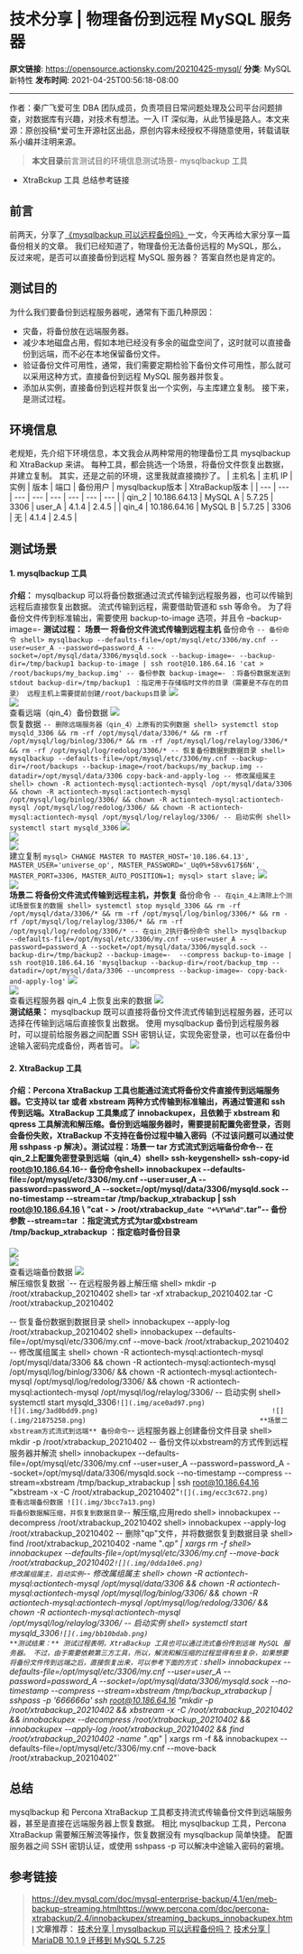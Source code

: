 # 技术分享 | 物理备份到远程 MySQL 服务器

**原文链接**: https://opensource.actionsky.com/20210425-mysql/
**分类**: MySQL 新特性
**发布时间**: 2021-04-25T00:56:18-08:00

---

作者：秦广飞爱可生 DBA 团队成员，负责项目日常问题处理及公司平台问题排查，对数据库有兴趣，对技术有想法。一入 IT 深似海，从此节操是路人。本文来源：原创投稿*爱可生开源社区出品，原创内容未经授权不得随意使用，转载请联系小编并注明来源。
> **本文目录**前言测试目的环境信息测试场景- mysqlbackup 工具
- XtraBckup 工具
总结参考链接
## 前言
前两天，分享了[《mysqlbackup 可以远程备份吗》](https://opensource.actionsky.com/20210423-mysql/)一文，今天再给大家分享一篇备份相关的文章。
我们已经知道了，物理备份无法备份远程的 MySQL，那么，反过来呢，是否可以直接备份到远程 MySQL 服务器？
答案自然也是肯定的。
## 测试目的
为什么我们要备份到远程服务器呢，通常有下面几种原因：
- 灾备，将备份放在远端服务器。
- 减少本地磁盘占用，假如本地已经没有多余的磁盘空间了，这时就可以直接备份到远端，而不必在本地保留备份文件。
- 验证备份文件可用性，通常，我们需要定期检验下备份文件可用性，那么就可以采用这种方式，直接备份到远程 MySQL 服务器并恢复。
- 添加从实例，直接备份到远程并恢复出一个实例，与主库建立复制。
接下来，是测试过程。
## 环境信息
老规矩，先介绍下环境信息，本文我会从两种常用的物理备份工具 mysqlbackup 和 XtraBackup 来讲。
每种工具，都会挑选一个场景，将备份文件恢复出数据，并建立复制。
其实，还是之前的环境，这里我就直接摘抄了。
| 主机名 | 主机 IP | 实例 | 版本 | 端口 | 备份用户 | mysqlbackup版本 | XtraBackup版本 |
| --- | --- | --- | --- | --- | --- | --- | --- |
| qin_2 | 10.186.64.13 | MySQL A | 5.7.25 | 3306 | user_A | 4.1.4 | 2.4.5 |
| qin_4 | 10.186.64.16 | MySQL B | 5.7.25 | 3306 | 无 | 4.1.4 | 2.4.5 |
## 测试场景
#### 1. mysqlbackup 工具
**介绍：**
mysqlbackup 可以将备份数据通过流式传输到远程服务器，也可以传输到远程后直接恢复出数据。
流式传输到远程，需要借助管道和 ssh 等命令。
为了将备份文件传到标准输出，需要使用 backup-to-image 选项，并且令 &#8211;backup-image=-
**测试过程：**
**场景一 将备份文件流式传输到远程主机**
备份命令
`-- 备份命令
shell> mysqlbackup --defaults-file=/opt/mysql/etc/3306/my.cnf --user=user_A --password=password_A --socket=/opt/mysql/data/3306/mysqld.sock --backup-image=- --backup-dir=/tmp/backup1 backup-to-image | ssh root@10.186.64.16 'cat > /root/backups/my_backup.img'
-- 备份参数
   backup-image=- ：将备份数据发送到stdout
   backup-dir=/tmp/backup1 ：指定用于存储临时文件的目录（需要是不存在的目录）
   远程主机上需要提前创建/root/backups目录`
![](.img/ea784ceb.png)											
![](.img/6bf76018.png)											
查看远端（qin_4）备份数据
![](.img/d4f88f1d.png)											
恢复数据
`-- 删除远端服务器（qin_4）上原有的实例数据
shell> systemctl stop mysqld_3306 && rm -rf /opt/mysql/data/3306/* && rm -rf /opt/mysql/log/binlog/3306/* && rm -rf /opt/mysql/log/relaylog/3306/* && rm -rf /opt/mysql/log/redolog/3306/*
-- 恢复备份数据到数据目录
shell> mysqlbackup --defaults-file=/opt/mysql/etc/3306/my.cnf --backup-dir=/root/backups --backup-image=/root/backups/my_backup.img --datadir=/opt/mysql/data/3306 copy-back-and-apply-log
-- 修改属组属主
shell> chown -R actiontech-mysql:actiontech-mysql /opt/mysql/data/3306 && chown -R actiontech-mysql:actiontech-mysql /opt/mysql/log/binlog/3306/ && chown -R actiontech-mysql:actiontech-mysql /opt/mysql/log/redolog/3306/ && chown -R actiontech-mysql:actiontech-mysql /opt/mysql/log/relaylog/3306/
-- 启动实例
shell> systemctl start mysqld_3306`
![](.img/5775f186.png)											
![](.img/f1c67310.png)											
![](.img/94e2646a.png)											
建立复制
`mysql> CHANGE MASTER TO MASTER_HOST='10.186.64.13',
            MASTER_USER='universe_op',
            MASTER_PASSWORD='_Uq0%+58vv617$6N',
            MASTER_PORT=3306,
            MASTER_AUTO_POSITION=1;
mysql> start slave;`
![](.img/89646e7d.png)											
![](.img/c5b4e8a0.png)											
**场景二 将备份文件流式传输到远程主机，并恢复**
备份命令
`-- 在qin_4上清除上个测试场景恢复的数据
shell> systemctl stop mysqld_3306 && rm -rf /opt/mysql/data/3306/* && rm -rf /opt/mysql/log/binlog/3306/* && rm -rf /opt/mysql/log/relaylog/3306/* && rm -rf /opt/mysql/log/redolog/3306/*
-- 在qin_2执行备份命令
shell> mysqlbackup  --defaults-file=/opt/mysql/etc/3306/my.cnf --user=user_A --password=password_A --socket=/opt/mysql/data/3306/mysqld.sock --backup-dir=/tmp/backup2 --backup-image=-  --compress backup-to-image | ssh root@10.186.64.16 'mysqlbackup --backup-dir=/root/backup_tmp --datadir=/opt/mysql/data/3306 --uncompress --backup-image=- copy-back-and-apply-log'`
![](.img/759c7f41.png)											
![](.img/20c6539c.png)											
查看远程服务器 qin_4 上恢复出来的数据
![](.img/c5287919.png)											
**测试结果：**
mysqlbackup 既可以直接将备份文件流式传输到远程服务器，还可以选择在传输到远端后直接恢复出数据。
使用 mysqlbackup 备份到远程服务器时，可以提前给服务器之间配置 SSH 密钥认证，实现免密登录，也可以在备份中途输入密码完成备份，两者皆可。
![](.img/862b6d91.png)											
#### 2. XtraBackup 工具
#### 介绍：Percona XtraBackup 工具也能通过流式将备份文件直接传到远端服务器。它支持以 tar 或者 xbstream 两种方式传输到标准输出，再通过管道和 ssh 传到远端。XtraBackup 工具集成了 innobackupex，且依赖于 xbstream 和 qpress 工具解流和解压缩。备份到远端服务器时，需要提前配置免密登录，否则会备份失败，XtraBackup 不支持在备份过程中输入密码（不过该问题可以通过使用 sshpass -p 解决）。测试过程：场景一 tar 方式流式到远端备份命令-- 在qin_2上配置免密登录到远端（qin_4）shell> ssh-keygenshell> ssh-copy-id root@10.186.64.16-- 备份命令shell> innobackupex --defaults-file=/opt/mysql/etc/3306/my.cnf --user=user_A --password=password_A --socket=/opt/mysql/data/3306/mysqld.sock --no-timestamp --stream=tar /tmp/backup_xtrabackup | ssh root@10.186.64.16 \ "cat - > /root/xtrabackup_`date "+%Y%m%d"`.tar"-- 备份参数    --stream=tar ：指定流式方式为tar或xbstream    /tmp/backup_xtrabackup ：指定临时备份目录
![](.img/ec767db7.png)											
![](.img/c0fa9270.png)											
查看远端备份数据
![](.img/8b56548d.png)											
解压缩恢复数据
`-- 在远程服务器上解压缩
shell> mkdir -p /root/xtrabackup_20210402
shell> tar -xf xtrabackup_20210402.tar -C /root/xtrabackup_20210402
    
-- 恢复备份数据到数据目录
shell> innobackupex --apply-log /root/xtrabackup_20210402
shell> innobackupex --defaults-file=/opt/mysql/etc/3306/my.cnf --move-back /root/xtrabackup_20210402
-- 修改属组属主
shell> chown -R actiontech-mysql:actiontech-mysql /opt/mysql/data/3306 && chown -R actiontech-mysql:actiontech-mysql /opt/mysql/log/binlog/3306/ && chown -R actiontech-mysql:actiontech-mysql /opt/mysql/log/redolog/3306/ && chown -R actiontech-mysql:actiontech-mysql /opt/mysql/log/relaylog/3306/
-- 启动实例
shell> systemctl start mysqld_3306`
![](.img/ace0ad97.png)											
![](.img/3ad0bdd9.png)											
![](.img/21875258.png)											
**场景二 xbstream方式流式到远端**
备份命令
`-- 远程服务器上创建备份文件目录
shell> mkdir -p /root/xtrabackup_20210402
-- 备份文件以xbstream的方式传到远程服务器并解流
shell> innobackupex --defaults-file=/opt/mysql/etc/3306/my.cnf --user=user_A --password=password_A --socket=/opt/mysql/data/3306/mysqld.sock --no-timestamp --compress --stream=xbstream /tmp/backup_xtrabackup | ssh root@10.186.64.16 "xbstream -x -C /root/xtrabackup_20210402"`
![](.img/ecc3c672.png)											
查看远端备份数据
![](.img/3bcc7a13.png)											
将备份数据解压缩，并恢复到数据目录
`-- 解压缩,应用redo
shell> innobackupex --decompress /root/xtrabackup_20210402
shell> innobackupex --apply-log /root/xtrabackup_20210402
-- 删除"qp"文件，并将数据恢复到数据目录
shell> find /root/xtrabackup_20210402 -name "*.qp" | xargs rm -f
shell> innobackupex --defaults-file=/opt/mysql/etc/3306/my.cnf --move-back /root/xtrabackup_20210402`
![](.img/0dda10e6.png)											
修改属组属主，启动实例
`-- 修改属组属主
shell> chown -R actiontech-mysql:actiontech-mysql /opt/mysql/data/3306 && chown -R actiontech-mysql:actiontech-mysql /opt/mysql/log/binlog/3306/ && chown -R actiontech-mysql:actiontech-mysql /opt/mysql/log/redolog/3306/ && chown -R actiontech-mysql:actiontech-mysql /opt/mysql/log/relaylog/3306/
-- 启动实例
shell> systemctl start mysqld_3306`
![](.img/bb10bdab.png)											
**测试结果：**
测试过程表明，XtraBackup 工具也可以通过流式备份传到远端 MySQL 服务器。
不过，由于需要依赖第三方工具，所以，解流和解压缩的过程显得有些复杂，如果想要将备份文件传到远端之后，直接恢复出来，可以参考下面的方式：
`shell> innobackupex --defaults-file=/opt/mysql/etc/3306/my.cnf --user=user_A --password=password_A --socket=/opt/mysql/data/3306/mysqld.sock --no-timestamp --compress --stream=xbstream /tmp/backup_xtrabackup | sshpass -p '666666a' ssh root@10.186.64.16 "mkdir -p /root/xtrabackup_20210402 && xbstream -x -C /root/xtrabackup_20210402 && innobackupex --decompress /root/xtrabackup_20210402 && innobackupex --apply-log /root/xtrabackup_20210402 && find /root/xtrabackup_20210402 -name "*.qp" | xargs rm -f && innobackupex --defaults-file=/opt/mysql/etc/3306/my.cnf --move-back /root/xtrabackup_20210402"`
## 总结
mysqlbackup 和 Percona XtraBackup 工具都支持流式传输备份文件到远端服务器，甚至是直接在远端服务器上恢复数据。
相比 mysqlbackup 工具，Percona XtraBackup 需要解压解流等操作，恢复数据没有 mysqlbackup 简单快捷。
配置服务器之间 SSH 密钥认证，或使用 sshpass -p 可以解决中途输入密码的窘境。
## 参考链接
> https://dev.mysql.com/doc/mysql-enterprise-backup/4.1/en/meb-backup-streaming.htmlhttps://www.percona.com/doc/percona-xtrabackup/2.4/innobackupex/streaming_backups_innobackupex.html
**文章推荐：**
[技术分享 | mysqlbackup 可以远程备份吗？](https://opensource.actionsky.com/20210423-mysql/)**[](http://mp.weixin.qq.com/s?__biz=MzU2NzgwMTg0MA==&mid=2247493077&idx=1&sn=b93e51d86d06b17ad3165d397d3dad3d&chksm=fc95074acbe28e5cfe7a0783a28e78a29985c338a8c782ff976c00269c5ff5fb0885bad11280&scene=21#wechat_redirect)**
[技术分享 | MariaDB 10.1.9 迁移到 MySQL 5.7.25](https://opensource.actionsky.com/20200608-mysql/)